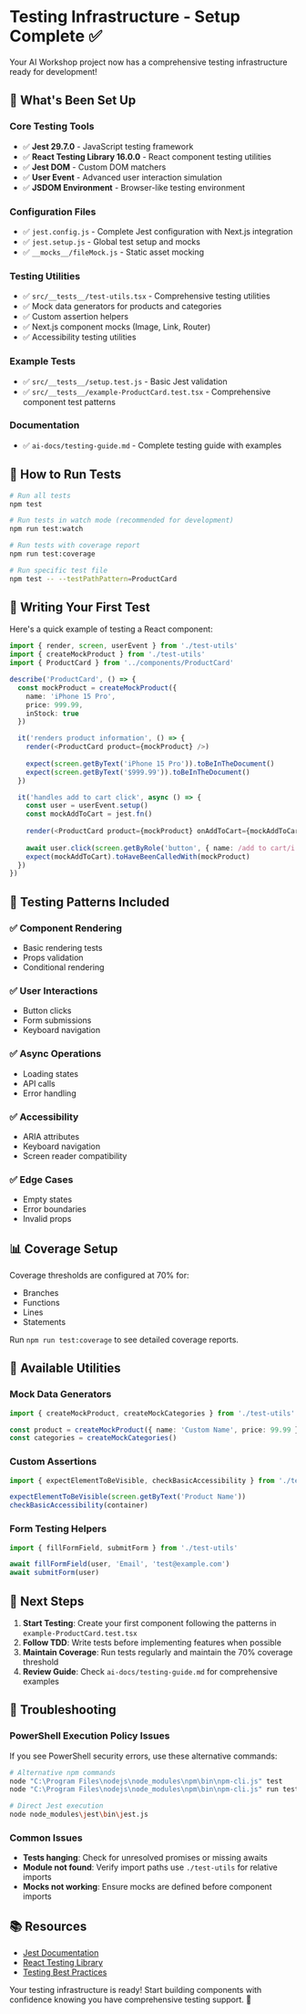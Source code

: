 # Testing Infrastructure - Setup Complete ✅

Your AI Workshop project now has a comprehensive testing infrastructure ready for development!

## 🎯 What's Been Set Up

### Core Testing Tools
- ✅ **Jest 29.7.0** - JavaScript testing framework
- ✅ **React Testing Library 16.0.0** - React component testing utilities  
- ✅ **Jest DOM** - Custom DOM matchers
- ✅ **User Event** - Advanced user interaction simulation
- ✅ **JSDOM Environment** - Browser-like testing environment

### Configuration Files
- ✅ `jest.config.js` - Complete Jest configuration with Next.js integration
- ✅ `jest.setup.js` - Global test setup and mocks
- ✅ `__mocks__/fileMock.js` - Static asset mocking

### Testing Utilities
- ✅ `src/__tests__/test-utils.tsx` - Comprehensive testing utilities
- ✅ Mock data generators for products and categories
- ✅ Custom assertion helpers
- ✅ Next.js component mocks (Image, Link, Router)
- ✅ Accessibility testing utilities

### Example Tests
- ✅ `src/__tests__/setup.test.js` - Basic Jest validation
- ✅ `src/__tests__/example-ProductCard.test.tsx` - Comprehensive component test patterns

### Documentation
- ✅ `ai-docs/testing-guide.md` - Complete testing guide with examples

## 🚀 How to Run Tests

```bash
# Run all tests
npm test

# Run tests in watch mode (recommended for development)
npm run test:watch

# Run tests with coverage report
npm run test:coverage

# Run specific test file
npm test -- --testPathPattern=ProductCard
```

## 📝 Writing Your First Test

Here's a quick example of testing a React component:

```typescript
import { render, screen, userEvent } from './test-utils'
import { createMockProduct } from './test-utils'
import { ProductCard } from '../components/ProductCard'

describe('ProductCard', () => {
  const mockProduct = createMockProduct({
    name: 'iPhone 15 Pro',
    price: 999.99,
    inStock: true
  })

  it('renders product information', () => {
    render(<ProductCard product={mockProduct} />)
    
    expect(screen.getByText('iPhone 15 Pro')).toBeInTheDocument()
    expect(screen.getByText('$999.99')).toBeInTheDocument()
  })

  it('handles add to cart click', async () => {
    const user = userEvent.setup()
    const mockAddToCart = jest.fn()
    
    render(<ProductCard product={mockProduct} onAddToCart={mockAddToCart} />)
    
    await user.click(screen.getByRole('button', { name: /add to cart/i }))
    expect(mockAddToCart).toHaveBeenCalledWith(mockProduct)
  })
})
```

## 🎨 Testing Patterns Included

### ✅ Component Rendering
- Basic rendering tests
- Props validation
- Conditional rendering

### ✅ User Interactions  
- Button clicks
- Form submissions
- Keyboard navigation

### ✅ Async Operations
- Loading states
- API calls
- Error handling

### ✅ Accessibility
- ARIA attributes
- Keyboard navigation
- Screen reader compatibility

### ✅ Edge Cases
- Empty states
- Error boundaries
- Invalid props

## 📊 Coverage Setup

Coverage thresholds are configured at 70% for:
- Branches
- Functions  
- Lines
- Statements

Run `npm run test:coverage` to see detailed coverage reports.

## 🔧 Available Utilities

### Mock Data Generators
```typescript
import { createMockProduct, createMockCategories } from './test-utils'

const product = createMockProduct({ name: 'Custom Name', price: 99.99 })
const categories = createMockCategories()
```

### Custom Assertions
```typescript
import { expectElementToBeVisible, checkBasicAccessibility } from './test-utils'

expectElementToBeVisible(screen.getByText('Product Name'))
checkBasicAccessibility(container)
```

### Form Testing Helpers
```typescript
import { fillFormField, submitForm } from './test-utils'

await fillFormField(user, 'Email', 'test@example.com')
await submitForm(user)
```

## 🎯 Next Steps

1. **Start Testing**: Create your first component following the patterns in `example-ProductCard.test.tsx`
2. **Follow TDD**: Write tests before implementing features when possible
3. **Maintain Coverage**: Run tests regularly and maintain the 70% coverage threshold
4. **Review Guide**: Check `ai-docs/testing-guide.md` for comprehensive examples

## 🐛 Troubleshooting

### PowerShell Execution Policy Issues
If you see PowerShell security errors, use these alternative commands:

```bash
# Alternative npm commands
node "C:\Program Files\nodejs\node_modules\npm\bin\npm-cli.js" test
node "C:\Program Files\nodejs\node_modules\npm\bin\npm-cli.js" run test:watch

# Direct Jest execution
node node_modules\jest\bin\jest.js
```

### Common Issues
- **Tests hanging**: Check for unresolved promises or missing awaits
- **Module not found**: Verify import paths use `./test-utils` for relative imports
- **Mocks not working**: Ensure mocks are defined before component imports

## 📚 Resources

- [Jest Documentation](https://jestjs.io/docs/getting-started)
- [React Testing Library](https://testing-library.com/docs/react-testing-library/intro)
- [Testing Best Practices](https://kentcdodds.com/blog/common-mistakes-with-react-testing-library)

Your testing infrastructure is ready! Start building components with confidence knowing you have comprehensive testing support. 🎉
